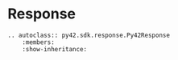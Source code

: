 # Response

```eval_rst
.. autoclass:: py42.sdk.response.Py42Response
    :members:
    :show-inheritance:
```
